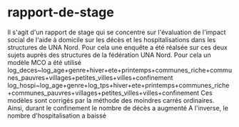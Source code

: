 # rapport-de-stage
Il s'agit d'un rapport de stage qui se concentre sur l'évaluation de l'impact social de l'aide à domicile sur les décès et les hospitalisations dans les structures de UNA Nord. 
Pour cela une enquête a été réalsée sur ces deux sujets auprès des structures de la fédération UNA Nord. Pour cela un modèle MCO a été utilisé 
log_deces~log_age+genre+hiver+ete+printemps+communes_riche+communes_pauvres+villages+petites_villes+villes+confinement
log_hospi~log_age+genre+log_tps+hiver+ete+printemps+communes_riche+communes_pauvres+villages+petites_villes+villes+confinement
Ces modèles sont corrigés par la méthode des moindres carrés ordinaires.
Ainsi, durant le confinement le nombre de décès a augmenté 
A l'inverse, le nombre d'hospitalisation a baissé 
